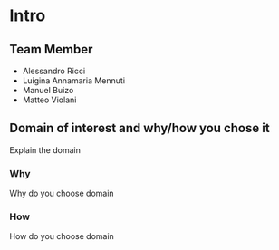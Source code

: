 # Intro

## Team Member
- Alessandro Ricci
- Luigina Annamaria Mennuti
- Manuel Buizo
- Matteo Violani


## Domain of interest and why/how you chose it
Explain the domain

### Why
Why do you choose domain

### How
How do you choose domain
